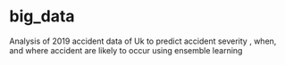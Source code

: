 # big_data
Analysis of 2019 accident data of Uk to predict accident severity , when, and where accident are likely to occur using ensemble learning
